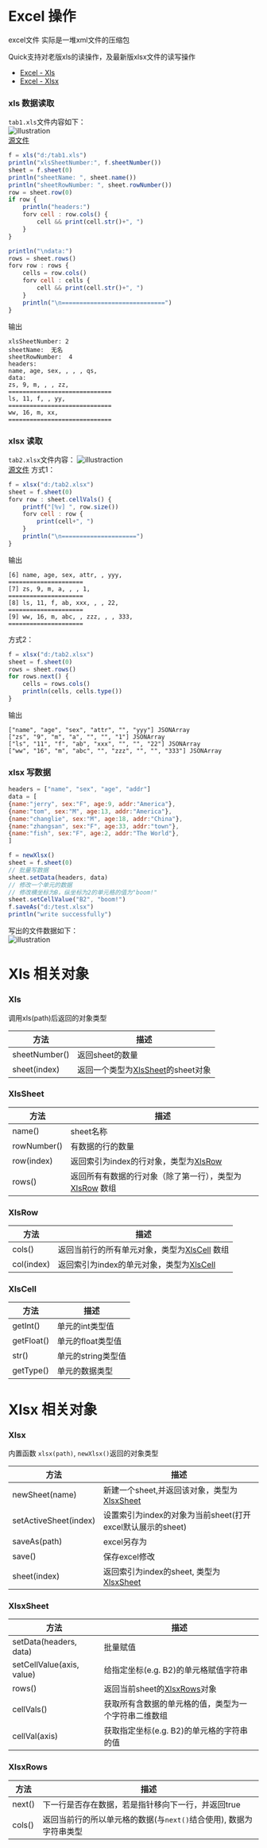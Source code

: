 # Excel 操作

excel文件 实际是一堆xml文件的压缩包

Quick支持对老版xls的读操作，及最新版xlsx文件的读写操作
* [Excel - Xls](#xls-相关对象)
* [Excel - Xlsx](#xlsx-相关对象)

### xls 数据读取
`tab1.xls`文件内容如下：  
![illustration](img/xls-src.png)  
[源文件](static/tab1.xls)
```js
f = xls("d:/tab1.xls")
println("xlsSheetNumber:", f.sheetNumber())
sheet = f.sheet(0)
println("sheetName: ", sheet.name())
println("sheetRowNumber: ", sheet.rowNumber())
row = sheet.row(0)
if row {
    println("headers:")
    forv cell : row.cols() {
        cell && print(cell.str()+", ")
    }
}

println("\ndata:")
rows = sheet.rows()
forv row : rows {
    cells = row.cols()
    forv cell : cells {
        cell && print(cell.str()+", ")
    }
    println("\n=============================")
}
```
输出
```
xlsSheetNumber: 2
sheetName:  无名
sheetRowNumber:  4
headers:
name, age, sex, , , , qs, 
data:
zs, 9, m, , , zz, 
=============================
ls, 11, f, , yy, 
=============================
ww, 16, m, xx, 
=============================
```

### xlsx 读取
`tab2.xlsx`文件内容：
![illustraction](img/xlsx-src.png)  
[源文件](static/tab2.xlsx)
方式1：
```js
f = xlsx("d:/tab2.xlsx")
sheet = f.sheet(0)
forv row : sheet.cellVals() {
    printf("[%v] ", row.size())
    forv cell : row {
        print(cell+", ")
    }
    println("\n=====================")
}
```
输出
```
[6] name, age, sex, attr, , yyy, 
=====================
[7] zs, 9, m, a, , , 1, 
=====================
[8] ls, 11, f, ab, xxx, , , 22, 
=====================
[9] ww, 16, m, abc, , zzz, , , 333, 
=====================
```
方式2：
```js
f = xlsx("d:/tab2.xlsx")
sheet = f.sheet(0)
rows = sheet.rows()
for rows.next() {
    cells = rows.cols()
    println(cells, cells.type())
}
```
输出
```
["name", "age", "sex", "attr", "", "yyy"] JSONArray
["zs", "9", "m", "a", "", "", "1"] JSONArray
["ls", "11", "f", "ab", "xxx", "", "", "22"] JSONArray
["ww", "16", "m", "abc", "", "zzz", "", "", "333"] JSONArray
```

### xlsx 写数据
```js
headers = ["name", "sex", "age", "addr"]
data = [
{name:"jerry", sex:"F", age:9, addr:"America"},
{name:"tom", sex:"M", age:13, addr:"America"},
{name:"changlie", sex:"M", age:18, addr:"China"},
{name:"zhangsan", sex:"F", age:33, addr:"town"},
{name:"fish", sex:"F", age:2, addr:"The World"},
]

f = newXlsx()
sheet = f.sheet(0)
// 批量写数据
sheet.setData(headers, data)
// 修改一个单元的数据
// 修改横坐标为B，纵坐标为2的单元格的值为"boom!"
sheet.setCellValue("B2", "boom!")
f.saveAs("d:/test.xlsx")
println("write successfully")
```
写出的文件数据如下：  
![illustration](img/xlsx-res.png)


# Xls 相关对象

### Xls
调用xls(path)后返回的对象类型

| 方法   |	描述   |
|  ----  | ----  |
|  sheetNumber()  | 返回sheet的数量 |
|  sheet(index)  | 返回一个类型为[XlsSheet](#XlsSheet)的sheet对象 |


### XlsSheet

| 方法   |	描述   |
|  ----  | ----  |
|  name()  | sheet名称 |
|  rowNumber()  | 有数据的行的数量 |
|  row(index)  | 返回索引为index的行对象，类型为[XlsRow](#XlsRow) |
|  rows()  |  返回所有有数据的行对象（除了第一行），类型为[XlsRow](#XlsRow) 数组 |


### XlsRow

| 方法   |	描述   |
|  ----  | ----  |
|  cols()  | 返回当前行的所有单元对象，类型为[XlsCell](#XlsCell) 数组  |
|  col(index)  | 返回索引为index的单元对象，类型为[XlsCell](#XlsCell)  |


### XlsCell

| 方法   |	描述   |
|  ----  | ----  |
|  getInt()  | 单元的int类型值  |
|  getFloat()  |  单元的float类型值 |
|  str()  | 单元的string类型值  |
|  getType()  |  单元的数据类型 |


# Xlsx 相关对象

### Xlsx

内置函数 `xlsx(path)`, `newXlsx()`返回的对象类型

| 方法   |	描述   |
|  ----  | ----  |
| newSheet(name) | 新建一个sheet,并返回该对象，类型为[XlsxSheet](#XlsxSheet) |
| setActiveSheet(index) | 设置索引为index的对象为当前sheet(打开excel默认展示的sheet) |
| saveAs(path) | excel另存为 |
| save() | 保存excel修改 |
| sheet(index) | 返回索引为index的sheet, 类型为[XlsxSheet](#XlsxSheet) |

### XlsxSheet

| 方法   |	描述   |
|  ----  | ----  |
| setData(headers, data) | 批量赋值 |
| setCellValue(axis, value) | 给指定坐标(e.g. B2)的单元格赋值字符串 |
| rows() | 返回当前sheet的[XlsxRows](#XlsxRows)对象 |
| cellVals() | 获取所有含数据的单元格的值，类型为一个字符串二维数组 |
| cellVal(axis) | 获取指定坐标(e.g. B2)的单元格的字符串的值 |

### XlsxRows

| 方法   |	描述   |
|  ----  | ----  |
| next() | 下一行是否存在数据，若是指针移向下一行，并返回true |
| cols() | 返回当前行的所以单元格的数据(与`next()`结合使用), 数据为字符串类型 |
